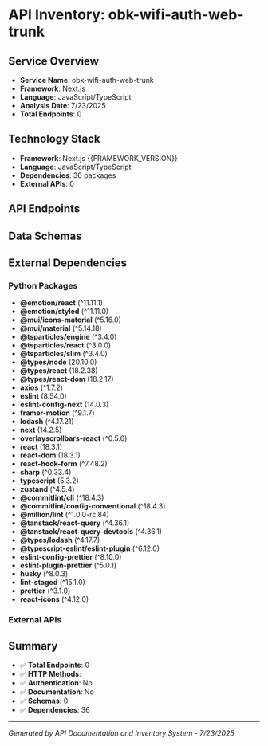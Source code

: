 # API Inventory: obk-wifi-auth-web-trunk

## Service Overview

- **Service Name**: obk-wifi-auth-web-trunk
- **Framework**: Next.js
- **Language**: JavaScript/TypeScript
- **Analysis Date**: 7/23/2025
- **Total Endpoints**: 0

## Technology Stack

- **Framework**: Next.js {{FRAMEWORK_VERSION}}
- **Language**: JavaScript/TypeScript
- **Dependencies**: 36 packages
- **External APIs**: 0

## API Endpoints



## Data Schemas



## External Dependencies

### Python Packages
- **@emotion/react** (^11.11.1)
- **@emotion/styled** (^11.11.0)
- **@mui/icons-material** (^5.16.0)
- **@mui/material** (^5.14.18)
- **@tsparticles/engine** (^3.4.0)
- **@tsparticles/react** (^3.0.0)
- **@tsparticles/slim** (^3.4.0)
- **@types/node** (20.10.0)
- **@types/react** (18.2.38)
- **@types/react-dom** (18.2.17)
- **axios** (^1.7.2)
- **eslint** (8.54.0)
- **eslint-config-next** (14.0.3)
- **framer-motion** (^9.1.7)
- **lodash** (^4.17.21)
- **next** (14.2.5)
- **overlayscrollbars-react** (^0.5.6)
- **react** (18.3.1)
- **react-dom** (18.3.1)
- **react-hook-form** (^7.48.2)
- **sharp** (^0.33.4)
- **typescript** (5.3.2)
- **zustand** (^4.5.4)
- **@commitlint/cli** (^18.4.3)
- **@commitlint/config-conventional** (^18.4.3)
- **@million/lint** (^1.0.0-rc.84)
- **@tanstack/react-query** (^4.36.1)
- **@tanstack/react-query-devtools** (^4.36.1)
- **@types/lodash** (^4.17.7)
- **@typescript-eslint/eslint-plugin** (^6.12.0)
- **eslint-config-prettier** (^8.10.0)
- **eslint-plugin-prettier** (^5.0.1)
- **husky** (^8.0.3)
- **lint-staged** (^15.1.0)
- **prettier** (^3.1.0)
- **react-icons** (^4.12.0)


### External APIs


## Summary

- ✅ **Total Endpoints**: 0
- ✅ **HTTP Methods**: 
- ✅ **Authentication**: No
- ✅ **Documentation**: No
- ✅ **Schemas**: 0
- ✅ **Dependencies**: 36

---

*Generated by API Documentation and Inventory System - 7/23/2025* 